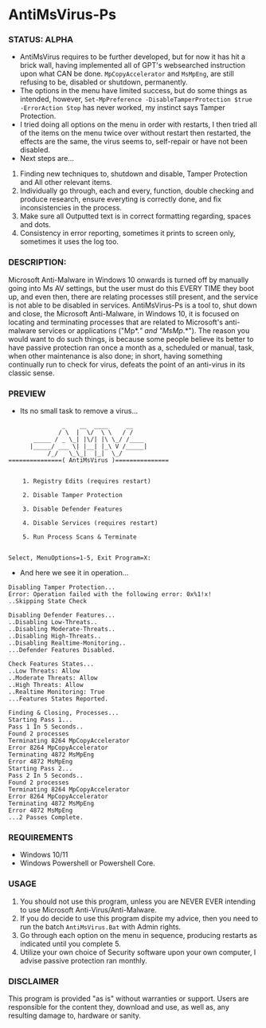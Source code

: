 # AntiMsVirus-Ps

### STATUS: ALPHA
- AntiMsVirus requires to be further developed, but for now it has hit a brick wall, having implemented all of GPT's websearched instruction upon what CAN be done. `MpCopyAccelerator` and `MsMpEng`, are still refusing to be, disabled or shutdown, permanently.
- The options in the menu have limited success, but do some things as intended, however, `Set-MpPreference -DisableTamperProtection $true -ErrorAction Stop` has never worked, my instinct says Tamper Protection.
- I tried doing all options on the menu in order with restarts, I then tried all of the items on the menu twice over without restart then restarted, the effects are the same, the virus seems to, self-repair or have not been disabled.
- Next steps are...
1. Finding new techniques to, shutdown and disable, Tamper Protection and All other relevant items.
2. Individually go through, each and every, function, double checking and produce research, ensure everyting is correctly done, and fix inconsistencies in the process.
4. Make sure all Outputted text is in correct formatting regarding, spaces and dots.
5. Consistency in error reporting, sometimes it prints to screen only, sometimes it uses the log too.

### DESCRIPTION:
Microsoft Anti-Malware in Windows 10 onwards is turned off by manually going into Ms AV settings, but the user must do this EVERY TIME they boot up, and even then, there are relating processes still present, and the service is not able to be disabled in services. AntiMsVirus-Ps is a tool to, shut down and close, the Microsoft Anti-Malware, in Windows 10, it is focused on locating and terminating processes that are related to Microsoft's anti-malware services or applications ("Mp*.*" and "MsMp*.*"). The reason you would want to do such things, is because some people believe its better to have passive protection ran once a month as a, scheduled or manual, task, when other maintenance is also done; in short, having something continually run to check for virus, defeats the point of an anti-virus in its classic sense.

### PREVIEW
- Its no small task to remove a virus...
```
               _    __  ____     __
              / \  |  \/  \ \   / /
       _____ / _ \_| |\/| |\ \_/ /____
      |_____/ ___ \| |__| |_\ V /_____|
           /_/   \_\_|  |_|  \_/
===============( AntiMsVirus )===============


    1. Registry Edits (requires restart)

    2. Disable Tamper Protection

    3. Disable Defender Features

    4. Disable Services (requires restart)

    5. Run Process Scans & Terminate


Select, MenuOptions=1-5, Exit Program=X:

```
- And here we see it in operation...
```
Disabling Tamper Protection...
Error: Operation failed with the following error: 0x%1!x!
..Skipping State Check

Disabling Defender Features...
..Disabling Low-Threats..
..Disabling Moderate-Threats..
..Disabling High-Threats..
..Disabling Realtime-Monitoring..
...Defender Features Disabled.

Check Features States...
..Low Threats: Allow
..Moderate Threats: Allow
..High Threats: Allow
..Realtime Monitoring: True
...Features States Reported.

Finding & Closing, Processes...
Starting Pass 1...
Pass 1 In 5 Seconds..
Found 2 processes
Terminating 8264 MpCopyAccelerator
Error 8264 MpCopyAccelerator
Terminating 4872 MsMpEng
Error 4872 MsMpEng
Starting Pass 2...
Pass 2 In 5 Seconds..
Found 2 processes
Terminating 8264 MpCopyAccelerator
Error 8264 MpCopyAccelerator
Terminating 4872 MsMpEng
Error 4872 MsMpEng
...2 Passes Complete.
```

### REQUIREMENTS
- Windows 10/11
- Windows Powershell or Powershell Core.

### USAGE
1. You should not use this program, unless you are NEVER EVER intending to use Microsoft Anti-Virus/Anti-Malware.  
2. If you do decide to use this program dispite my advice, then you need to run the batch `AntiMsVirus.Bat` with Admin rights.
3. Go through each option on the menu in sequence, producing restarts as indicated until you complete 5.
3. Utilize your own choice of Security software upon your own computer, I advise passive protection ran monthly.

### DISCLAIMER
This program is provided "as is" without warranties or support. Users are responsible for the content they, download and use, as well as, any resulting damage to, hardware or sanity.
